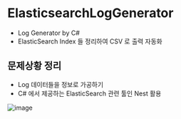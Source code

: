 # ElasticsearchLogGenerator
- Log Generator by C#
- ElasticSearch Index 들 정리하여 CSV 로 출력 자동화
## 문제상황 정리
- Log 데이터들을 정보로 가공하기
- C# 에서 제공하는 ElasticSearch 관련 툴인 Nest 활용

![image](https://user-images.githubusercontent.com/27558778/203873096-2e823f10-add9-4a09-bb7f-035a66cc9303.png)
